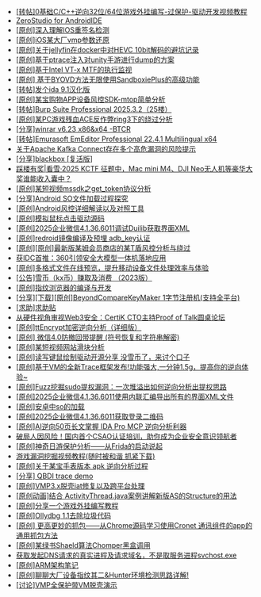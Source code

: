+ [[转帖]0基础C/C++逆向32位/64位游戏外挂编写-过保护-驱动开发视频教程](https://bbs.kanxue.com/thread-286955.htm)
+ [ZeroStudio for AndroidIDE](https://bbs.kanxue.com/thread-287187.htm)
+ [[原创]深入理解IOS重签名检测](https://bbs.kanxue.com/thread-287185.htm)
+ [[原创]iOS某大厂vmp参数还原](https://bbs.kanxue.com/thread-287163.htm)
+ [[原创]关于jellyfin在docker中对HEVC 10bit解码的避坑记录](https://bbs.kanxue.com/thread-287112.htm)
+ [[原创]基于ptrace注入对unity手游进行dump的方案](https://bbs.kanxue.com/thread-286222.htm)
+ [[原创]基于Intel VT-x MTF的执行监视](https://bbs.kanxue.com/thread-287146.htm)
+ [[原创] 基于BYOVD方法无限使用SandboxiePlus的高级功能](https://bbs.kanxue.com/thread-287189.htm)
+ [[转帖]发个ida 9.1汉化版](https://bbs.kanxue.com/thread-286390.htm)
+ [[原创]某宝购物APP设备风控SDK-mtop简单分析](https://bbs.kanxue.com/thread-284241.htm)
+ [[转帖]Burp Suite Professional 2025.3.2（25楼）](https://bbs.kanxue.com/thread-280744.htm)
+ [[原创]某PC游戏残血ACE反作弊ring3下的绕过分析](https://bbs.kanxue.com/thread-284667.htm)
+ [[分享]winrar v6.23  x86&x64 -BTCR](https://bbs.kanxue.com/thread-278310.htm)
+ [[转帖]Emurasoft EmEditor Professional 22.4.1 Multilingual x64](https://bbs.kanxue.com/thread-277358.htm)
+ [关于Apache Kafka Connect存在多个高危漏洞的风险提示](https://bbs.kanxue.com/thread-287199.htm)
+ [[分享]blackbox [复活版]](https://bbs.kanxue.com/thread-286308.htm)
+ [踩楼有奖|看雪·2025 KCTF 征题中，Mac mini M4、DJI Neo无人机等豪华大奖谁能收入囊中？](https://bbs.kanxue.com/thread-286311.htm)
+ [[原创]某短视频mssdk之get_token协议分析](https://bbs.kanxue.com/thread-287008.htm)
+ [[分享]Android  SO文件加载过程探究](https://bbs.kanxue.com/thread-285788.htm)
+ [[原创]Android风控详细解读以及对照工具](https://bbs.kanxue.com/thread-286120.htm)
+ [[原创]模拟鼠标点击驱动源码](https://bbs.kanxue.com/thread-286960.htm)
+ [[原创]2025企业微信4.1.36.6011调试Duilib获取界面XML](https://bbs.kanxue.com/thread-286450.htm)
+ [[原创]redroid镜像编译及预埋 adb_key认证](https://bbs.kanxue.com/thread-287127.htm)
+ [[原创][原创]最新版某姆会员商店的某T盾风控分析与绕过](https://bbs.kanxue.com/thread-286243.htm)
+ [获IDC首推：360引领安全大模型一体机落地应用](https://bbs.kanxue.com/thread-287202.htm)
+ [[原创]多格式文件在线预览，提升移动设备文件处理效率与体验](https://bbs.kanxue.com/thread-287201.htm)
+ [[公告]雪币（kx币）赚取及消费 （2023版）](https://bbs.kanxue.com/thread-247709.htm)
+ [[原创]指纹浏览器的编译与开发](https://bbs.kanxue.com/thread-287151.htm)
+ [[分享][下载][原创]BeyondCompareKeyMaker 1字节注册机(支持全平台)](https://bbs.kanxue.com/thread-282488.htm)
+ [[求助]求助贴](https://bbs.kanxue.com/thread-287203.htm)
+ [从硬件视角审视Web3安全：CertiK CTO主持Proof of Talk圆桌论坛](https://bbs.kanxue.com/thread-287204.htm)
+ [[原创]ttEncrypt加密逆向分析（详细版）](https://bbs.kanxue.com/thread-286273.htm)
+ [[原创] 微信4.0防撤回带提醒 (符号恢复和字符串解密)](https://bbs.kanxue.com/thread-286611.htm)
+ [[原创]某短视频网站滑块分析](https://bbs.kanxue.com/thread-287015.htm)
+ [[原创]读写键鼠绘制驱动开源分享 没雪币了，来讨个口子](https://bbs.kanxue.com/thread-286756.htm)
+ [[原创]基于VM的全新Trace框架发布!功能强大,一分钟1.5g，提高你的逆向体验~](https://bbs.kanxue.com/thread-285471.htm)
+ [[原创]Fuzz挖掘sudo提权漏洞：一次堆溢出如何逆向分析出提权思路](https://bbs.kanxue.com/thread-286757.htm)
+ [[原创]2025企业微信4.1.36.6011使用内联汇编导出所有的界面XML文件](https://bbs.kanxue.com/thread-286562.htm)
+ [[原创]安卓中so的加载](https://bbs.kanxue.com/thread-286004.htm)
+ [[原创]2025企业微信4.1.36.6011获取登录二维码](https://bbs.kanxue.com/thread-286468.htm)
+ [[原创]AI逆向50页长文掌握 IDA Pro MCP 逆向分析利器](https://bbs.kanxue.com/thread-286813.htm)
+ [破局人因风险！国内首个CSAO认证培训，助你成为企业安全意识领航者](https://bbs.kanxue.com/thread-287206.htm)
+ [[原创]神奇日游保护分析——从Frida的启动说起](https://bbs.kanxue.com/thread-287182.htm)
+ [游戏漏洞挖掘视频教程(随时被和谐 抓紧下载)](https://bbs.kanxue.com/thread-287142.htm)
+ [[原创]关于某宝手表版本 apk 逆向分析过程](https://bbs.kanxue.com/thread-287025.htm)
+ [[分享] QBDI trace demo](https://bbs.kanxue.com/thread-285857.htm)
+ [[原创]VMP3.x脱壳iat修复以及跨平台处理](https://bbs.kanxue.com/thread-280602.htm)
+ [[原创动画]结合 ActivityThread.java案例讲解新版AS的Structure的用法](https://bbs.kanxue.com/thread-287159.htm)
+ [[原创]分享一个游戏外挂编写教程](https://bbs.kanxue.com/thread-286912.htm)
+ [[原创]Ollydbg 1.1去除垃圾代码](https://bbs.kanxue.com/thread-287209.htm)
+ [[原创] 更高更妙的抓包——从Chrome源码学习使用Cronet 通讯组件的app的通用抓包方法](https://bbs.kanxue.com/thread-277996.htm)
+ [[原创]某绿书Shaeld算法Chomper黑盒调用](https://bbs.kanxue.com/thread-285705.htm)
+ [获取发起DNS请求的真实进程及请求域名，不是取服务进程svchost.exe](https://bbs.kanxue.com/thread-286593.htm)
+ [[原创]ARM架构笔记](https://bbs.kanxue.com/thread-287210.htm)
+ [[原创]聊聊大厂设备指纹其二&Hunter环境检测思路详解!](https://bbs.kanxue.com/thread-277402.htm)
+ [[讨论]VMP全保护带VM脱壳演示](https://bbs.kanxue.com/thread-283102.htm)
